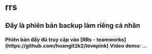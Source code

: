 # rrs
<h2>Đây là phiên bản backup làm riêng cá nhân<h3>
Phiên bản đầy đủ truy cập vào [RRs - teamworks](https://github.com/hoangit2k2/lovepink)
Video demo: ...
